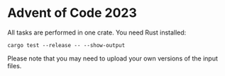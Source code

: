 # Advent of Code 2023

All tasks are performed in one crate. You need Rust installed:

```shell
cargo test --release -- --show-output
```

Please note that you may need to upload your own versions of the input files.
